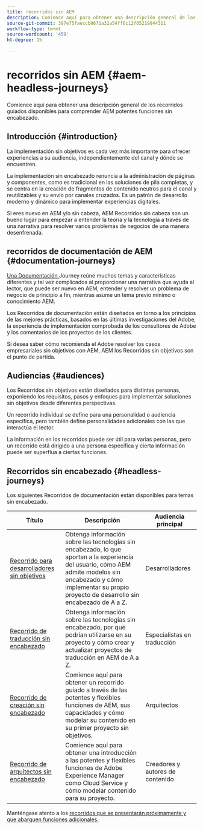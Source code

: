 ```yaml
---
title: recorridos sin AEM
description: Comience aquí para obtener una descripción general de los recorridos guiados disponibles para comprender AEM potentes funciones sin encabezado.
source-git-commit: 387e75faeccb0671a32a54ff0c12f05219844311
workflow-type: tm+mt
source-wordcount: '459'
ht-degree: 1%

---
```


# recorridos sin AEM {#aem-headless-journeys}

Comience aquí para obtener una descripción general de los recorridos guiados disponibles para comprender AEM potentes funciones sin encabezado.

## Introducción {#introduction}

La implementación sin objetivos es cada vez más importante para ofrecer experiencias a su audiencia, independientemente del canal y dónde se encuentren.

La implementación sin encabezado renuncia a la administración de páginas y componentes, como es tradicional en las soluciones de pila completas, y se centra en la creación de fragmentos de contenido neutros para el canal y reutilizables y su envío por canales cruzados. Es un patrón de desarrollo moderno y dinámico para implementar experiencias digitales.

Si eres nuevo en AEM y/o sin cabeza, AEM Recorridos sin cabeza son un bueno lugar para empezar a entender la teoría y la tecnología a través de una narrativa para resolver varios problemas de negocios de una manera desenfrenada.

## recorridos de documentación de AEM {#documentation-journeys}

[Una Documentación ](/help/journey-documentation/home.md) Journey reúne muchos temas y características diferentes y tal vez complicados al proporcionar una narrativa que ayuda al lector, que puede ser nuevo en AEM, entender y resolver un problema de negocio de principio a fin, mientras asume un tema previo mínimo o conocimiento AEM.

Los Recorridos de documentación están diseñados en torno a los principios de las mejores prácticas, basados en las últimas investigaciones del Adobe, la experiencia de implementación comprobada de los consultores de Adobe y los comentarios de los proyectos de los clientes.

Si desea saber cómo recomienda el Adobe resolver los casos empresariales sin objetivos con AEM, AEM los Recorridos sin objetivos son el punto de partida.

## Audiencias {#audiences}

Los Recorridos sin objetivos están diseñados para distintas personas, exponiendo los requisitos, pasos y enfoques para implementar soluciones sin objetivos desde diferentes perspectivas.

Un recorrido individual se define para una personalidad o audiencia específica, pero también define personalidades adicionales con las que interactúa el lector.

La información en los recorridos puede ser útil para varias personas, pero un recorrido está dirigido a una persona específica y cierta información puede ser superflua a ciertas funciones.

## Recorridos sin encabezado {#headless-journeys}

Los siguientes Recorridos de documentación están disponibles para temas sin encabezado.

| Título | Descripción | Audiencia principal |
|---|---|---|
| [Recorrido para desarrolladores sin objetivos](/help/journey-headless/developer/overview.md) | Obtenga información sobre las tecnologías sin encabezado, lo que aportan a la experiencia del usuario, cómo AEM admite modelos sin encabezado y cómo implementar su propio proyecto de desarrollo sin encabezado de A a Z. | Desarrolladores |
| [Recorrido de traducción sin encabezado](/help/journey-headless/translation/overview.md) | Obtenga información sobre las tecnologías sin encabezado, por qué podrían utilizarse en su proyecto y cómo crear y actualizar proyectos de traducción en AEM de A a Z. | Especialistas en traducción |
| [Recorrido de creación sin encabezado](/help/journey-headless/author/overview.md) | Comience aquí para obtener un recorrido guiado a través de las potentes y flexibles funciones de AEM, sus capacidades y cómo modelar su contenido en su primer proyecto sin objetivos. | Arquitectos |
| [Recorrido de arquitectos sin encabezado](/help/journey-headless/architect/overview.md) | Comience aquí para obtener una introducción a las potentes y flexibles funciones de Adobe Experience Manager como Cloud Service y cómo modelar contenido para su proyecto. | Creadores y autores de contenido |

Manténgase atento a los [recorridos que se presentarán próximamente y que abarquen funciones adicionales.](/help/journey-documentation/home.md#journeys)
